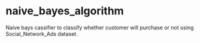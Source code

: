 # naive_bayes_algorithm

Naive bays cassifier to classify whether customer will purchase or not using Social_Network_Ads dataset.
